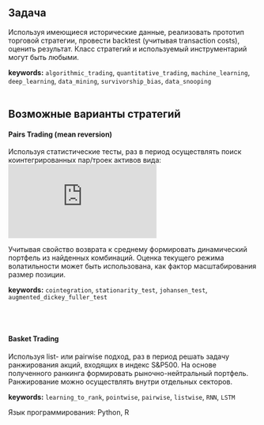 ## Задача
Используя имеющиеся исторические данные, реализовать прототип торговой стратегии, провести backtest (учитывая transaction costs), оценить результат.
Класс стратегий и используемый инструментарий могут быть любыми.

**keywords:** `algorithmic_trading`, `quantitative_trading`, `machine_learning`, `deep_learning`, `data_mining`, `survivorship_bias`, `data_snooping`
<br><br>

## Возможные варианты стратегий
#### Pairs Trading (mean reversion)

Используя статистические тесты, раз в период осуществлять поиск коинтегрированных пар/троек активов вида:
![equation](http://latex.codecogs.com/gif.latex?A_0&plus;beta_1%5Ctimes%20A_1&plus;beta_2%5Ctimes%20A_2)

Учитывая свойство возврата к среднему формировать динамический портфель из найденных комбинаций. Оценка текущего режима волатильности может быть использована, как фактор масштабирования размер позиции. 

**keywords:** `cointegration`, `stationarity_test`, `johansen_test`, `augmented_dickey_fuller_test`

<br><br>
#### Basket Trading
Используя list- или pairwise подход, раз в период решать задачу ранжирования акций, входящих в индекс S&P500. На основе полученного ранкинга формировать рыночно-нейтральный портфель. Ранжирование можно осуществлять внутри отдельных секторов.

**keywords:** `learning_to_rank`, `pointwise`, `pairwise`, `listwise`, `RNN`, `LSTM`

Язык программирования: Python, R